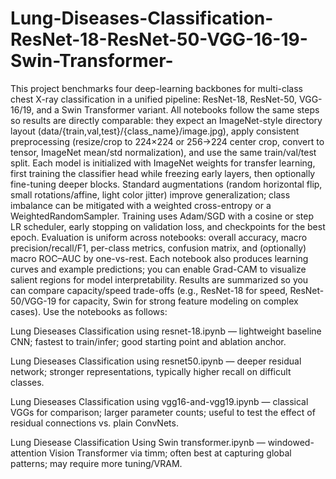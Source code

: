 # Lung-Diseases-Classification-ResNet-18-ResNet-50-VGG-16-19-Swin-Transformer-
This project benchmarks four deep-learning backbones for multi-class chest X-ray classification in a unified pipeline: ResNet-18, ResNet-50, VGG-16/19, and a Swin Transformer variant.
All notebooks follow the same steps so results are directly comparable: they expect an ImageNet-style directory layout (data/{train,val,test}/{class_name}/image.jpg), apply consistent preprocessing (resize/crop to 224×224 or 256→224 center crop, convert to tensor, ImageNet mean/std normalization), and use the same train/val/test split. Each model is initialized with ImageNet weights for transfer learning, first training the classifier head while freezing early layers, then optionally fine-tuning deeper blocks. Standard augmentations (random horizontal flip, small rotations/affine, light color jitter) improve generalization; class imbalance can be mitigated with a weighted cross-entropy or a WeightedRandomSampler. Training uses Adam/SGD with a cosine or step LR scheduler, early stopping on validation loss, and checkpoints for the best epoch. Evaluation is uniform across notebooks: overall accuracy, macro precision/recall/F1, per-class metrics, confusion matrix, and (optionally) macro ROC–AUC by one-vs-rest. Each notebook also produces learning curves and example predictions; you can enable Grad-CAM to visualize salient regions for model interpretability. Results are summarized so you can compare capacity/speed trade-offs (e.g., ResNet-18 for speed, ResNet-50/VGG-19 for capacity, Swin for strong feature modeling on complex cases). Use the notebooks as follows:

Lung Dieseases Classification using resnet-18.ipynb — lightweight baseline CNN; fastest to train/infer; good starting point and ablation anchor.

Lung Dieseases Classification using resnet50.ipynb — deeper residual network; stronger representations, typically higher recall on difficult classes.

Lung Dieseases Classification using vgg16-and-vgg19.ipynb — classical VGGs for comparison; larger parameter counts; useful to test the effect of residual connections vs. plain ConvNets.

Lung Diesease Classification Using Swin transformer.ipynb — windowed-attention Vision Transformer via timm; often best at capturing global patterns; may require more tuning/VRAM.
